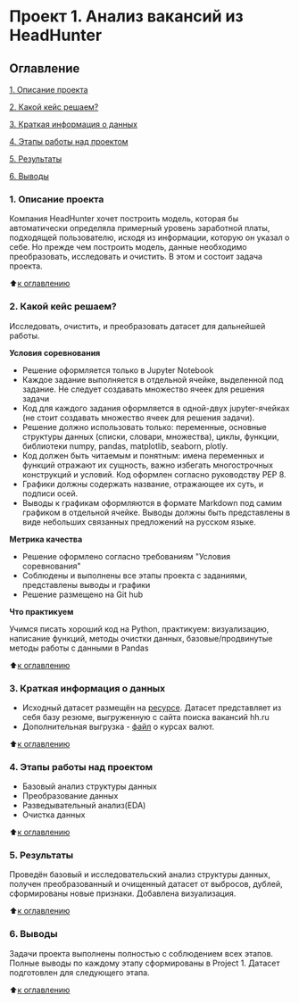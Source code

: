# Проект 1. Анализ вакансий из HeadHunter

## Оглавление
[1. Описание проекта](#1-описание-проекта)

[2. Какой кейс решаем?](#2-какой-кейс-решаем)

[3. Краткая информация о данных](#3-краткая-информация-о-данных)

[4. Этапы работы над проектом](#4-этапы-работы-над-проектом)

[5. Результаты](#5-результаты)

[6. Выводы](#6-выводы)

### 1. Описание проекта
Компания HeadHunter хочет построить модель, которая бы автоматически определяла примерный уровень заработной платы, подходящей пользователю, исходя из информации, которую он указал о себе. Но прежде чем построить модель, данные необходимо преобразовать, исследовать и очистить. В этом и состоит задача проекта.

:arrow_up:[к оглавлению](#оглавление)

### 2. Какой кейс решаем?
Исследовать, очистить, и преобразовать датасет для дальнейшей работы. 

**Условия соревнования**
- Решение оформляется только в Jupyter Notebook
- Каждое задание выполняется в отдельной ячейке, выделенной под задание. Не следует создавать множество ячеек для решения задачи
- Код для каждого задания оформляется в одной-двух jupyter-ячейках (не стоит создавать множество ячеек для решения задачи).
- Решение должно использовать только: переменные, основные структуры данных (списки, словари, множества), циклы, функции, библиотеки numpy, pandas, matplotlib, seaborn, plotly. 
- Код должен быть читаемым и понятным: имена переменных и функций отражают их сущность, важно избегать многострочных конструкций и условий. Код оформлен согласно руководству PEP 8.
- Графики должны содержать название, отражающее их суть, и подписи осей.
- Выводы к графикам оформляются в формате Markdown под самим графиком в отдельной ячейке. Выводы должны быть представлены в виде небольших связанных предложений на русском языке.

**Метрика качества**
- Решение оформлено согласно требованиям "Условия соревнования"
- Соблюдены и выполнены все этапы проекта с заданиями, представлены выводы и графики
- Решение размещено на Git hub


**Что практикуем**

Учимся писать хороший код на Python, практикуем: визуализацию, написание функций,
методы очистки данных, базовые/продвинутые методы работы  с данными в Pandas 

:arrow_up:[к оглавлению](#оглавление)

### 3. Краткая информация о данных
- Исходный датасет размещён на [ресурсе](https://drive.google.com/file/d/164vl81i9SHURB-xJxCrMYPDdYoSxRxOs/view?usp=sharing). 
Датасет представляет из себя базу резюме, выгруженную с сайта поиска вакансий hh.ru
- Дополнительная выгрузка - [файл](https://drive.google.com/file/d/1zIIaWf_J6M3faQ13MLuPpI6YR1NS_YYe/view?usp=sharing) о курсах валют.

:arrow_up:[к оглавлению](#оглавление)

### 4. Этапы работы над проектом
- Базовый анализ структуры данных
- Преобразование данных
- Разведывательный анализ(EDA)
- Очистка данных

:arrow_up:[к оглавлению](#оглавление)
 

### 5. Результаты
Проведён базовый и исследовательский анализ структуры данных, получен преобразованный и очищенный датасет от выбросов, дублей, сформированы новые признаки. Добавлена визуализация.

:arrow_up:[к оглавлению](#оглавление)

### 6. Выводы
Задачи проекта выполнены полностью с соблюдением всех этапов. Полные выводы по каждому этапу сформированы в Project 1. Датасет подготовлен для следующего этапа.
 
:arrow_up:[к оглавлению](#оглавление)